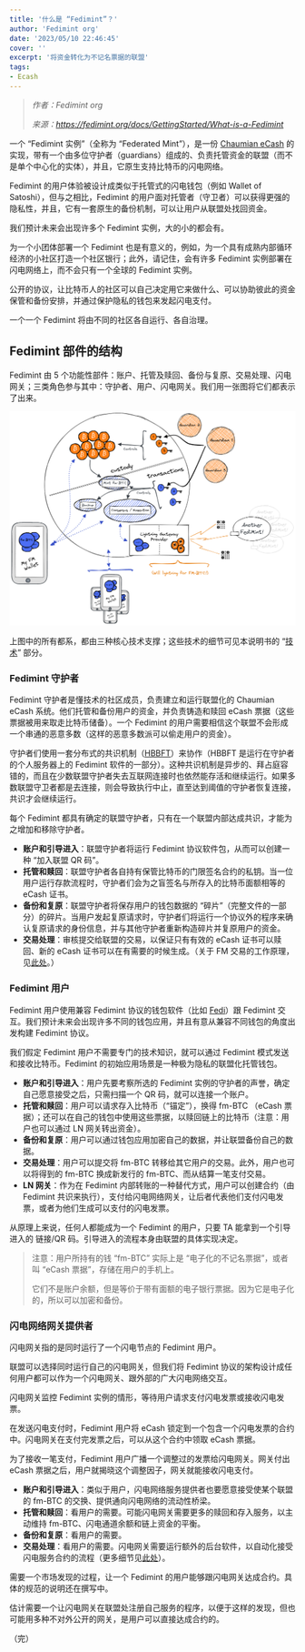 ```yaml
---
title: '什么是 “Fedimint”？'
author: 'Fedimint org'
date: '2023/05/10 22:46:45'
cover: ''
excerpt: '将资金转化为不记名票据的联盟'
tags:
- Ecash
---
```



> *作者：Fedimint org*
> 
> *来源：<https://fedimint.org/docs/GettingStarted/What-is-a-Fedimint>*



一个 “Fedimint 实例”（全称为 “Federated Mint”），是一份 <a href="https://fedimint.org/docs/CommonTerms/Blind Signatures">Chaumian eCash</a> 的实现，带有一个由多位守护者（guardians）组成的、负责托管资金的联盟（而不是单个中心化的实体），并且，它原生支持比特币的闪电网络。

Fedimint 的用户体验被设计成类似于托管式的闪电钱包（例如 Wallet of Satoshi），但与之相比，Fedimint 的用户面对托管者（守卫者）可以获得更强的隐私性，并且，它有一套原生的备份机制，可以让用户从联盟处找回资金。

我们预计未来会出现许多个 Fedimint 实例，大的小的都会有。

为一个小团体部署一个 Fedimint 也是有意义的，例如，为一个具有成熟内部循环经济的小社区打造一个社区银行；此外，请记住，会有许多 Fedimint 实例部署在闪电网络上，而不会只有一个全球的 Fedimint 实例。

公开的协议，让比特币人的社区可以自己决定用它来做什么、可以协助彼此的资金保管和备份安排，并通过保护隐私的钱包来发起闪电支付。

一个一个 Fedimint 将由不同的社区各自运行、各自治理。

## Fedimint 部件的结构

Fedimint 由 5 个功能性部件：账户、托管及赎回、备份与复原、交易处理、闪电网关；三类角色参与其中：守护者、用户、闪电网关。我们用一张图将它们都表示了出来。

![High level logical model of a fedimint](../images/what-is-a-fedimint-from-fedimint-org-document/190dc37.png)

上图中的所有都系，都由三种核心技术支撑；这些技术的细节可见本说明书的 “[技术](https://fedimint.org/docs/GettingStarted/TechCompontents)” 部分。

### Fedimint 守护者

Fedimint 守护者是懂技术的社区成员，负责建立和运行联盟化的 Chaumian eCash 系统。他们托管和备份用户的资金，并负责铸造和赎回 eCash 票据（这些票据被用来取走比特币储备）。一个 Fedimint 的用户需要相信这个联盟不会形成一个串通的恶意多数（这样的恶意多数派可以偷走用户的资金）。

守护者们使用一套分布式的共识机制（[HBBFT](https://fedimint.org/docs/CommonTerms/HBBFTConsensus)）来协作（HBBFT 是运行在守护者的个人服务器上的 Fedimint 软件的一部分）。这种共识机制是异步的、拜占庭容错的，而且在少数联盟守护者失去互联网连接时也依然能存活和继续运行。如果多数联盟守卫者都是去连接，则会导致执行中止，直至达到阈值的守护者恢复连接，共识才会继续运行。

每个 Fedimint 都具有确定的联盟守护者，只有在一个联盟内部达成共识，才能为之增加和移除守护者。

- **账户和引导进入**：联盟守护者将运行 Fedimint 协议软件包，从而可以创建一种 “加入联盟 QR 码”。
- **托管和赎回**：联盟守护者各自持有保管比特币的门限签名合约的私钥。当一位用户运行存款流程时，守护者们会为之盲签名与所存入的比特币面额相等的 eCash 证书。
- **备份和复原**：联盟守护者将保存用户的钱包数据的 “碎片”（完整文件的一部分）的碎片。当用户发起复原请求时，守护者们将运行一个协议外的程序来确认复原请求的身份信息，并与其他守护者重新构造碎片并复原用户的资金。
- **交易处理**：审核提交给联盟的交易，以保证只有有效的 eCash 证书可以赎回、新的 eCash 证书可以在有需要的时候生成。（关于 FM 交易的工作原理，见[此处](https://fedimint.org/docs/GettingStarted/How-FM-Transactions-Work)。）

### Fedimint 用户

Fedimint 用户使用兼容 Fedimint 协议的钱包软件（比如 [Fedi](https://www.fedi.xyz/)）跟 Fedimint 交互。我们预计未来会出现许多不同的钱包应用，并且有意从兼容不同钱包的角度出发构建 Fedimint 协议。

我们假定 Fedimint 用户不需要专门的技术知识，就可以通过 Fedimint 模式发送和接收比特币。Fedimint 的初始应用场景是一种极为隐私的联盟化托管钱包。

- **账户和引导进入**：用户先要考察所选的 Fedimint 实例的守护者的声誉，确定自己愿意接受之后，只需扫描一个 QR 码，就可以连接一个账户。
- **托管和赎回**：用户可以请求存入比特币（“锚定”），换得 fm-BTC （eCash 票据）；还可以在自己的钱包中使用这些票据，以赎回链上的比特币（注意：用户也可以通过 LN 网关转出资金）。
- **备份和复原**：用户可以通过钱包应用加密自己的数据，并让联盟备份自己的数据。
- **交易处理**：用户可以提交将 fm-BTC 转移给其它用户的交易。此外，用户也可以将得到的 fm-BTC 换成新发行的 fm-BTC、而从结算一笔支付交易。
- **LN 网关**：作为在 Fedimint 内部转账的一种替代方式，用户可以创建合约（由 Fedimint 共识来执行），支付给闪电网络网关，让后者代表他们支付闪电发票，或者为他们生成可以支付的闪电发票。

从原理上来说，任何人都能成为一个 Fedimint 的用户，只要 TA 能拿到一个引导进入的 链接/QR 码。引导进入的流程本身由联盟的具体实现决定。

> 注意：用户所持有的钱 “fm-BTC” 实际上是 “电子化的不记名票据”，或者叫 “eCash 票据”，存储在用户的手机上。
>
> 它们不是账户余额，但是等价于带有面额的电子银行票据。因为它是电子化的，所以可以加密和备份。

### 闪电网络网关提供者

闪电网关指的是同时运行了一个闪电节点的 Fedimint 用户。

联盟可以选择同时运行自己的闪电网关，但我们将 Fedimint 协议的架构设计成任何用户都可以作为一个闪电网关、跟外部的广大闪电网络交互。

闪电网关监控 Fedimint 实例的情形，等待用户请求支付闪电发票或接收闪电发票。

在发送闪电支付时，Fedimint 用户将 eCash 锁定到一个包含一个闪电发票的合约中。闪电网关在支付完发票之后，可以从这个合约中领取 eCash 票据。

为了接收一笔支付，Fedimint 用户广播一个调整过的发票给闪电网关。网关付出 eCash 票据之后，用户就揭晓这个调整因子，网关就能接收闪电支付。

- **账户和引导进入**：类似于用户，闪电网络服务提供者也要愿意接受使某个联盟的 fm-BTC 的交换、提供通向闪电网络的流动性桥梁。
- **托管和赎回**：看用户的需要。可能闪电网关需要更多的赎回和存入服务，以主动维持 fm-BTC、闪电通道余额和链上资金的平衡。
- **备份和复原**：看用户的需要。
- **交易处理**：看用户的需要。闪电网关需要运行额外的后台软件，以自动化接受闪电服务合约的流程（更多细节见[此处](https://fedimint.org/docs/GettingStarted/How-FM-Transactions-Work)）。

需要一个市场发现的过程，让一个 Fedimint 的用户能够跟闪电网关达成合约。具体的规范的说明还在撰写中。

估计需要一个让闪电网关在联盟处注册自己服务的程序，以便于这样的发现，但也可能用多种不对外公开的网关，是用户可以直接达成合约的。

（完）
